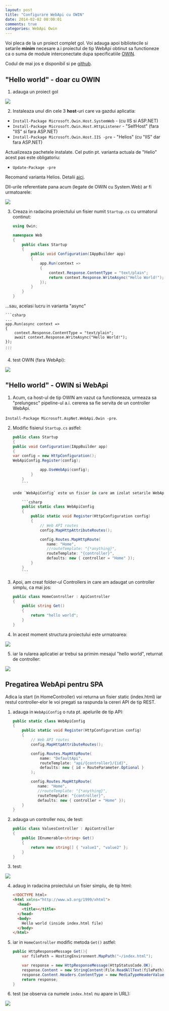 ```yaml
---
layout: post
title: "Configurare WebApi cu OWIN"
date: 2014-02-02 00:00:01
comments: true
categories: WebApi Owin
---
```


Voi pleca de la un proiect complet gol.
Voi adauga apoi bibliotecile si setarile **minim** necesare a.i proiectul de tip WebApi obtinut sa functioneze ca o suma de module interconectate dupa specificatiile [OWIN](http://owin.org/).

Codul de mai jos e disponibil si pe [github](https://github.com/lmaran/DemoOwin/tree/master/InstallWebApiOwinIIS).

## "Hello world" - doar cu OWIN

1. adauga un proiect gol

![](/assets/images/2014/add-empty-project.png)

2. Instaleaza unul din cele 3 **host**-uri care va gazdui aplicatia:

- `Install-Package Microsoft.Owin.Host.SystemWeb` - (cu IIS si ASP.NET)
- `Install-Package Microsoft.Owin.Host.HttpListener` - "SelfHost" (fara "IIS" si fara ASP.NET)
- `Install-Package Microsoft.Owin.Host.IIS -pre` - "Helios" (cu "IIS" dar fara ASP.NET)

Actualizeaza pachetele instalate. Cel putin pt. varianta actuala de "Helio" acest pas este obligatoriu:

- `Update-Package -pre`

Recomand varianta Helios. Detalii [aici](http://maran.ro/2014/06/06/helios-versus-systemweb/).

Dll-urile referentiate pana acum (legate de OWIN cu System.Web) ar fi urmatoarele:

![](/assets/images/2014/owin-references.png)

3. Creaza in radacina proiectului un fisier numit `Startup.cs` cu urmatorul continut:

   ```csharp
   using Owin;

   namespace Web
   {
       public class Startup
       {
           public void Configuration(IAppBuilder app)
           {
               app.Run(context =>
               {
                   context.Response.ContentType = "text/plain";
                   return context.Response.WriteAsync("Hello World!");
               });
           }
       }
   }
   ```

...sau, acelasi lucru in varianta "async"

    ```csharp
    ...
    app.Run(async context =>
    {
        context.Response.ContentType = "text/plain";
        await context.Response.WriteAsync("Hello World!");
    });
    ...
    ```

4. test OWIN (fara WebApi):

![](/assets/images/2014/test-owin-only-ok.png)

## "Hello world" - OWIN si WebApi

1. Acum, ca host-ul de tip OWIN am vazut ca functioneaza, urmeaza sa "prelungesc" pipeline-ul a.i. cererea sa fie servita de un controller WebApi.

`Install-Package Microsoft.AspNet.WebApi.Owin -pre`.

2.  Modific fisierul `Startup.cs` astfel:

    ````csharp
    public class Startup
    {
    public void Configuration(IAppBuilder app)
    {
    var config = new HttpConfiguration();
    WebApiConfig.Register(config);

                app.UseWebApi(config);
            }
        }
        ```

    unde `WebApiConfig` este un fisier in care am izolat setarile WebApi, astfel:

        ```csharp
        public static class WebApiConfig
        {
            public static void Register(HttpConfiguration config)
            {
                // Web API routes
                config.MapHttpAttributeRoutes();

                config.Routes.MapHttpRoute(
                   name: "Home",
        		   //routeTemplate: "{*anything}",
                   routeTemplate: "{controller}",
                   defaults: new { controller = "Home" });
            }
        }
        ```

    ````

3.  Apoi, am creat folder-ul Controllers in care am adaugat un controller simplu, ca mai jos:

    ```csharp
    public class HomeController : ApiController
    {
        public string Get()
        {
            return "hello world";
        }
    }
    ```

4.  In acest moment structura proiectului este urmatoarea:

![](/assets/images/2014/webapi-owin-files-config1.png)

5. iar la rularea aplicatiei ar trebui sa primim mesajul "hello world", returnat de controller:

![](/assets/images/2014/webapi-response-ok1.png)

## Pregatirea WebApi pentru SPA

Adica la start (in HomeController) voi returna un fisier static (index.html) iar restul controller-elor le voi pregati sa raspunda la cereri API de tip REST.

1. adauga in `WebApiConfig` o ruta pt. apelurile de tip API:

   ```csharp
   public static class WebApiConfig
   {
       public static void Register(HttpConfiguration config)
       {
           // Web API routes
           config.MapHttpAttributeRoutes();

           config.Routes.MapHttpRoute(
               name: "DefaultApi",
               routeTemplate: "api/{controller}/{id}",
               defaults: new { id = RouteParameter.Optional }
           );

           config.Routes.MapHttpRoute(
              name: "Home",
              //routeTemplate: "{*anything}",
              routeTemplate: "{controller}",
              defaults: new { controller = "Home" });
       }
   }
   ```

2. adauga un controller nou, de test:

   ```csharp
   public class ValuesController : ApiController
   {
       public IEnumerable<string> Get()
       {
           return new string[] { "value1", "value2" };
       }
   }
   ```

3. test:

![](/assets/images/2014/webapi-response-ok2.png)

4. adaug in radacina proiectului un fisier simplu, de tip html:

   ```html
   <!DOCTYPE html>
   <html xmlns="http://www.w3.org/1999/xhtml">
     <head>
       <title></title>
     </head>
     <body>
       Hello world (inside index.html file)
     </body>
   </html>
   ```

5. iar in `HomeController` modific metoda `Get()` astfel:

   ```csharp
   public HttpResponseMessage Get(){
       var filePath = HostingEnvironment.MapPath("~/index.html");

       var response = new HttpResponseMessage(HttpStatusCode.OK);
       response.Content = new StringContent(File.ReadAllText(filePath));
       response.Content.Headers.ContentType = new MediaTypeHeaderValue("text/html");
       return response;
   }
   ```

6. test (se observa ca numele `index.html` nu apare in URL):

![](/assets/images/2014/webapi-response-ok3.png)
